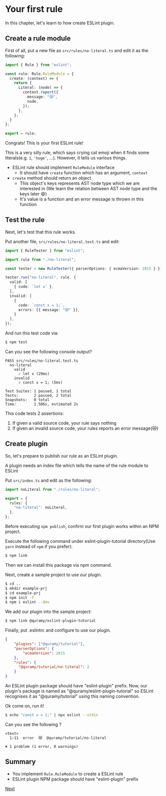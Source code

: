 # Your first rule
In this chapter, let's learn to how create ESLint plugin.

## Create a rule module
First of all, put a new file as `src/rules/no-literal.ts` and edit it as the following:

```ts
import { Rule } from "eslint";

const rule: Rule.RuleModule = {
  create: (context) => {
    return {
      Literal: (node) => {
        context.report({
          message: "😿",
          node,
        });
      },
    };
  }
};

export = rule;
```

Congrats! This is your first ESLint rule!

This is a very silly rule, which says crying cat emoji when it finds some literals(e.g. `1`, `'hoge'`, ...).
However, it tells us various things.

* ESLint rule should implement `RuleModule` interface
  * It should have `create` function which has an argument, `context`
* `create` method should return an object
  * This object's keys represents AST node type which we are interested in (We learn the relation between AST node type and the keys later :smile:)
  * It's value is a function and an error message is thrown in this function

## Test the rule
Next, let's test that this rule works.

Put another file, `src/rules/no-literal.test.ts` and edit:

```ts
import { RuleTester } from "eslint";

import rule from "./no-literal";

const tester = new RuleTester({ parserOptions: { ecmaVersion: 2015 } });

tester.run("no-literal", rule, {
  valid: [
    { code: `let x` },
  ],
  invalid: [
    {
      code: `const x = 1;`,
      errors: [{ message: "😿" }],
    }
  ],
});
```

And run this test code via:

```sh
$ npm test
```

Can you see the following console output?

```text
PASS src/rules/no-literal.test.ts
  no-literal
    valid
      ✓ let x (29ms)
    invalid
      ✓ const x = 1; (5ms)

Test Suites: 1 passed, 1 total
Tests:       2 passed, 2 total
Snapshots:   0 total
Time:        1.506s, estimated 2s
```

This code tests 2 assertions:

1. If given a valid source code, your rule says nothing
1. If given an invalid source code, your rules reports an error message(:crying_cat_face:)

## Create plugin
So, let's prepare to publish our rule as an ESLint plugin.

A plugin needs an index file which tells the name of the rule module to ESLint

Put `src/index.ts` and edit as the following:

```ts
import noLiteral from "./rules/no-literal";

export = {
  rules: {
    "no-literal": noLiteral,
  },
};
```

Before executing `npm publish`, confirm our first plugin works within an NPM project.

Execute the following command under eslint-plugin-tutorial directory(Use `yarn` instead of `npm` if you prefer):

```sh
$ npm link
```

Then we can install this package via npm command.

Next, create a sample project to use our plugin.

```sh
$ cd ..
$ mkdir example-prj
$ cd example-prj
$ npm init -f
$ npm i eslint --dev
```

We add our plugin into the sample project:

```sh
$ npm link @quramy/eslint-plugin-tutorial
```

Finally, put .eslintrc and configure to use our plugin.

```json
{
    "plugins": ["@quramy/tutorial"],
    "parserOptions": {
        "ecmaVersion": 2015
    },
    "rules": {
      "@quramy/tutorial/no-literal": 2
    }
}
```

An ESLint plugin package should have "eslint-plugin" prefix. 
Now, our plugin's package is named as "@quramy/eslint-plugin-tutorial" so ESLint recognises it as "@quramy/tutorial" using this naming convention.

Ok come on, run it!

```sh
$ echo "const x = 1;" | npx eslint --stdin
```

Can you see the following ?

```text
<text>
  1:11  error  😿  @quramy/tutorial/no-literal

✖ 1 problem (1 error, 0 warnings)
```

## Summary

* You implement `Rule.RuleModule` to create a ESLint rule
* ESLint plugin NPM package should have "eslint-plugin" prefix

[Next](../20_dive_into_ast/README.md)

